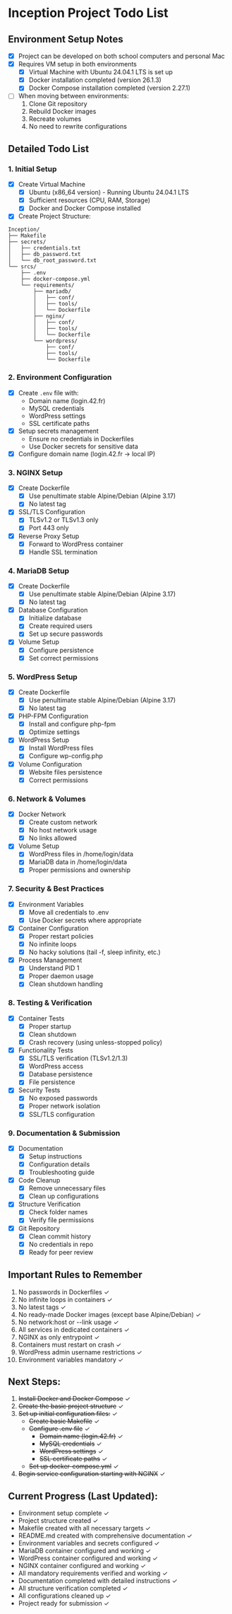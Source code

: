 # Inception Project Todo List

## Environment Setup Notes
- [x] Project can be developed on both school computers and personal Mac
- [x] Requires VM setup in both environments
  - [x] Virtual Machine with Ubuntu 24.04.1 LTS is set up
  - [x] Docker installation completed (version 26.1.3)
  - [x] Docker Compose installation completed (version 2.27.1)
- [ ] When moving between environments:
  1. Clone Git repository
  2. Rebuild Docker images
  3. Recreate volumes
  4. No need to rewrite configurations

## Detailed Todo List

### 1. Initial Setup
- [x] Create Virtual Machine
  - [x] Ubuntu (x86_64 version) - Running Ubuntu 24.04.1 LTS
  - [x] Sufficient resources (CPU, RAM, Storage)
  - [x] Docker and Docker Compose installed
- [x] Create Project Structure:
```
Inception/
├── Makefile
├── secrets/
│   ├── credentials.txt
│   ├── db_password.txt
│   └── db_root_password.txt
└── srcs/
    ├── .env
    ├── docker-compose.yml
    └── requirements/
        ├── mariadb/
        │   ├── conf/
        │   ├── tools/
        │   └── Dockerfile
        ├── nginx/
        │   ├── conf/
        │   ├── tools/
        │   └── Dockerfile
        └── wordpress/
            ├── conf/
            ├── tools/
            └── Dockerfile
```

### 2. Environment Configuration
- [x] Create `.env` file with:
  - Domain name (login.42.fr)
  - MySQL credentials
  - WordPress settings
  - SSL certificate paths
- [x] Setup secrets management
  - Ensure no credentials in Dockerfiles
  - Use Docker secrets for sensitive data
- [x] Configure domain name (login.42.fr -> local IP)

### 3. NGINX Setup
- [x] Create Dockerfile
  - [x] Use penultimate stable Alpine/Debian (Alpine 3.17)
  - [x] No latest tag
- [x] SSL/TLS Configuration
  - [x] TLSv1.2 or TLSv1.3 only
  - [x] Port 443 only
- [x] Reverse Proxy Setup
  - [x] Forward to WordPress container
  - [x] Handle SSL termination

### 4. MariaDB Setup
- [x] Create Dockerfile
  - [x] Use penultimate stable Alpine/Debian (Alpine 3.17)
  - [x] No latest tag
- [x] Database Configuration
  - [x] Initialize database
  - [x] Create required users
  - [x] Set up secure passwords
- [x] Volume Setup
  - [x] Configure persistence
  - [x] Set correct permissions

### 5. WordPress Setup
- [x] Create Dockerfile
  - [x] Use penultimate stable Alpine/Debian (Alpine 3.17)
  - [x] No latest tag
- [x] PHP-FPM Configuration
  - [x] Install and configure php-fpm
  - [x] Optimize settings
- [x] WordPress Setup
  - [x] Install WordPress files
  - [x] Configure wp-config.php
- [x] Volume Configuration
  - [x] Website files persistence
  - [x] Correct permissions

### 6. Network & Volumes
- [x] Docker Network
  - [x] Create custom network
  - [x] No host network usage
  - [x] No links allowed
- [x] Volume Setup
  - [x] WordPress files in /home/login/data
  - [x] MariaDB data in /home/login/data
  - [x] Proper permissions and ownership

### 7. Security & Best Practices
- [x] Environment Variables
  - [x] Move all credentials to .env
  - [x] Use Docker secrets where appropriate
- [x] Container Configuration
  - [x] Proper restart policies
  - [x] No infinite loops
  - [x] No hacky solutions (tail -f, sleep infinity, etc.)
- [x] Process Management
  - [x] Understand PID 1
  - [x] Proper daemon usage
  - [x] Clean shutdown handling

### 8. Testing & Verification
- [x] Container Tests
  - [x] Proper startup
  - [x] Clean shutdown
  - [x] Crash recovery (using unless-stopped policy)
- [x] Functionality Tests
  - [x] SSL/TLS verification (TLSv1.2/1.3)
  - [x] WordPress access
  - [x] Database persistence
  - [x] File persistence
- [x] Security Tests
  - [x] No exposed passwords
  - [x] Proper network isolation
  - [x] SSL/TLS configuration

### 9. Documentation & Submission
- [x] Documentation
  - [x] Setup instructions
  - [x] Configuration details
  - [x] Troubleshooting guide
- [x] Code Cleanup
  - [x] Remove unnecessary files
  - [x] Clean up configurations
- [x] Structure Verification
  - [x] Check folder names
  - [x] Verify file permissions
- [x] Git Repository
  - [x] Clean commit history
  - [x] No credentials in repo
  - [x] Ready for peer review

## Important Rules to Remember
1. No passwords in Dockerfiles ✓
2. No infinite loops in containers ✓
3. No latest tags ✓
4. No ready-made Docker images (except base Alpine/Debian) ✓
5. No network:host or --link usage ✓
6. All services in dedicated containers ✓
7. NGINX as only entrypoint ✓
8. Containers must restart on crash ✓
9. WordPress admin username restrictions ✓
10. Environment variables mandatory ✓

## Next Steps:
1. ~~Install Docker and Docker Compose~~ ✓
2. ~~Create the basic project structure~~ ✓
3. ~~Set up initial configuration files:~~ ✓
   - ~~Create basic Makefile~~ ✓
   - ~~Configure .env file~~ ✓
     * ~~Domain name (login.42.fr)~~ ✓
     * ~~MySQL credentials~~ ✓
     * ~~WordPress settings~~ ✓
     * ~~SSL certificate paths~~ ✓
   - ~~Set up docker-compose.yml~~ ✓
4. ~~Begin service configuration starting with NGINX~~ ✓

## Current Progress (Last Updated):
- Environment setup complete ✓
- Project structure created ✓
- Makefile created with all necessary targets ✓
- README.md created with comprehensive documentation ✓
- Environment variables and secrets configured ✓
- MariaDB container configured and working ✓
- WordPress container configured and working ✓
- NGINX container configured and working ✓
- All mandatory requirements verified and working ✓
- Documentation completed with detailed instructions ✓
- All structure verification completed ✓
- All configurations cleaned up ✓
- Project ready for submission ✓ 